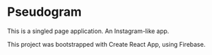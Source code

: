 # Pseudogram

This is a singled page application. An Instagram-like app.

This project was bootstrapped with Create React App, using Firebase.
